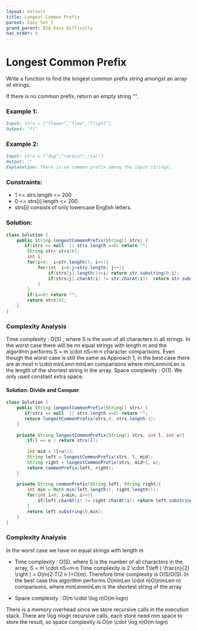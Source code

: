 ```yaml
---
layout: default
title: Longest Common Prefix
parent: Easy Set 1
grand_parent: DSA Easy Difficulty
nav_order: 4
---
```

# Longest Common Prefix
Write a function to find the longest common prefix string amongst an array of strings.

If there is no common prefix, return an empty string "".



### Example 1:
```markdown
Input: strs = ["flower","flow","flight"]
Output: "fl"
```
### Example 2:
```markdown
Input: strs = ["dog","racecar","car"]
Output: ""
Explanation: There is no common prefix among the input strings.
```

### Constraints:

* 1 <= strs.length <= 200
* 0 <= strs[i].length <= 200
* strs[i] consists of only lowercase English letters.

### Solution:
```java
class Solution {
    public String longestCommonPrefix(String[] strs) {
       if(strs == null  || strs.length ==0) return "";
        String str= strs[0];
        int i;
        for(i=0;  i<str.length(); i++){
            for(int  j=0;j<strs.length; j++){
                if(strs[j].length()<=i) return str.substring(0,i);
                if(strs[j].charAt(i) != str.charAt(i))  return str.substring(0,i);
            }
        }
        if(i==0) return "";
        return strs[0];
    }
}
```

### Complexity Analysis

Time complexity : O(S) , where S is the sum of all characters in all strings. In the worst case there will be nn equal strings with length m and the algorithm performs S = m \cdot nS=m⋅n character comparisons. Even though the worst case is still the same as Approach 1, in the best case there are at most n \cdot minLenn⋅minLen comparisons where minLenminLen is the length of the shortest string in the array.
Space complexity : O(1). We only used constant extra space.

#### Solution: Divide and Conquer 
```java
class Solution {
    public String longestCommonPrefix(String[] strs) {
       if(strs == null  || strs.length ==0) return "";
       return longestCommonPrefix(strs,0, strs.length-1);
    }
    
    private String longestCommonPrefix(String[] strs, int l, int u){
        if(l == u ) return strs[l];
        
        int mid = (l+u)/2;
        String left = longestCommonPrefix(strs, l, mid);
        String right = longestCommonPrefix(strs, mid+1, u);
        return commonPrefix(left, right);
    }
    
    private String commonPrefix(String left, String right){
        int min = Math.min(left.length(), right.length());
        for(int i=0; i<min; i++){
            if(left.charAt(i) != right.charAt(i)) return left.substring(0, i);
        }
        return left.substring(0,min);
    }
}
```

### Complexity Analysis

In the worst case we have nn equal strings with length m

* Time complexity : O(S), where S is the number of all characters in the array, S = m \cdot nS=m⋅n Time complexity is 2 \cdot T\left ( \frac{n}{2} \right ) + O(m)2⋅T(2
n
)+O(m). Therefore time complexity is O(S)O(S). In the best case this algorithm performs O(minLen \cdot n)O(minLen⋅n) comparisons, where minLenminLen is the shortest string of the array

* Space complexity : O(m \cdot \log n)O(m⋅logn)

There is a memory overhead since we store recursive calls in the execution stack. There are \log nlogn recursive calls, each store need mm space to store the result, so space complexity is O(m \cdot \log n)O(m⋅logn)



